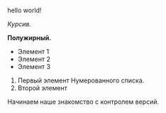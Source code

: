 hello world!

*Курсив.*

**Полужирный.**

* Элемент 1
* Элемент 2
* Элемент 3

1. Первый элемент Нумерованного списка.
2. Второй элемент

Начинаем наше знакомство с контролем версий.
